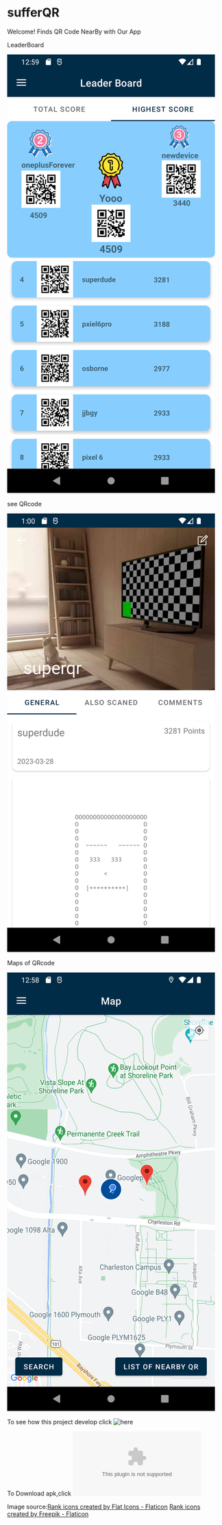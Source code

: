 # sufferQR

Welcome! Finds QR Code NearBy with Our App


LeaderBoard   

![LeaderBoard](https://github.com/CMPUT301W23T37/sufferQR/blob/main/doc/part4/readme_image/LeaderBoard.png)

see QRcode

![See Your Qr Code](https://github.com/CMPUT301W23T37/sufferQR/blob/main/doc/part4/readme_image/QRcodes.png)    

Maps of QRcode

![See Surrounding Qr Code](https://github.com/CMPUT301W23T37/sufferQR/blob/main/doc/part4/readme_image/mapsActivity.png)

To see how this project develop click ![here](https://github.com/CMPUT301W23T37/sufferQR/wiki)

To Download apk,click ![here](https://github.com/CMPUT301W23T37/sufferQR/releases/download/Release/sufferQR.apk) 

Image source:<a href="https://www.flaticon.com/free-icons/rank" title="rank icons">Rank icons created by Flat Icons - Flaticon</a>
<a href="https://www.flaticon.com/free-icons/rank" title="rank icons">Rank icons created by Freepik - Flaticon</a>
